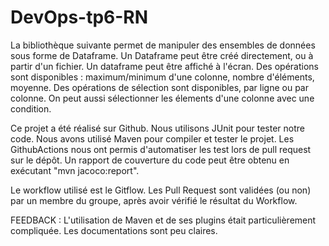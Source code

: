 # DevOps-tp6-RN
La bibliothèque suivante permet de manipuler des ensembles de données sous forme de Dataframe.
Un Dataframe peut être créé directement, ou à partir d'un fichier. Un dataframe peut être affiché à l'écran. Des opérations sont disponibles : maximum/minimum d'une colonne, nombre d'éléments, moyenne. Des opérations de sélection sont disponibles, par ligne ou par colonne. On peut aussi sélectionner les élements d'une colonne avec une condition.

Ce projet a été réalisé sur Github. Nous utilisons JUnit pour tester notre code. Nous avons utilisé Maven pour compiler et tester le projet. Les GithubActions nous ont permis d'automatiser les test lors de pull request sur le dépôt. Un rapport de couverture du code peut être obtenu en exécutant "mvn jacoco:report".

Le workflow utilisé est le Gitflow. Les Pull Request sont validées (ou non) par un membre du groupe, après avoir vérifié le résultat du Workflow.

FEEDBACK : L'utilisation de Maven et de ses plugins était particulièrement compliquée. Les documentations sont peu claires.
